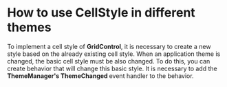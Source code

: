 # How to use CellStyle in different themes


<p>To implement a cell style of <strong>GridControl</strong>, it is necessary to create a new style based on the already existing cell style. When an application theme is changed, the basic cell style must be also changed. To do this, you can create behavior that will change this basic style. It is necessary to add the <strong>ThemeManager's ThemeChanged </strong>event handler to the behavior.</p>

<br/>


